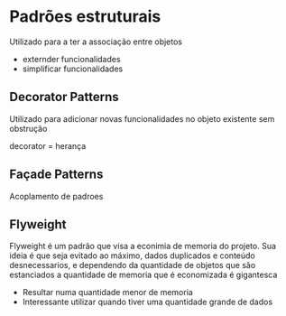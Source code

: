 # Padrões estruturais

Utilizado para a ter a associação entre objetos

* externder funcionalidades
* simplificar funcionalidades

## Decorator Patterns

Utilizado para adicionar novas funcionalidades no objeto existente sem obstrução

decorator = herança

## Façade Patterns


Acoplamento de padroes

## Flyweight

Flyweight é um padrão que visa a econimia de memoria do projeto. Sua ideia é que seja evitado ao máximo, dados duplicados e conteúdo desnecessarios, e dependendo da quantidade de objetos que são estanciados a quantidade de memoria que é economizada é gigantesca

* Resultar numa quantidade menor de memoria
* Interessante utilizar quando tiver uma quantidade grande de dados
